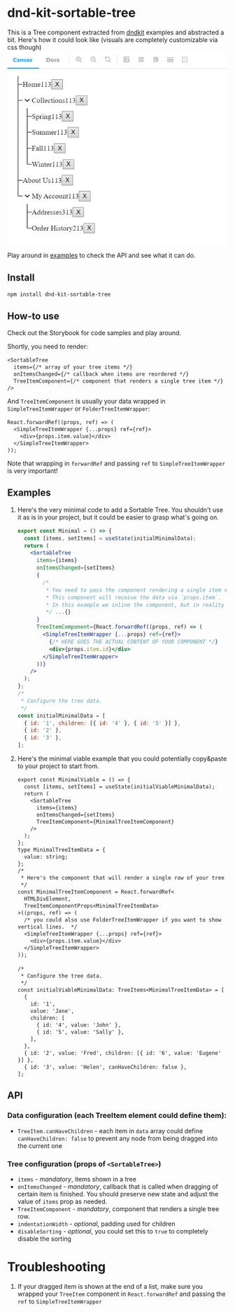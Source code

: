 # dnd-kit-sortable-tree

This is a Tree component extracted from [dndkit](https://github.com/clauderic/dnd-kit) examples and abstracted a bit.
Here's how it could look like (visuals are completely customizable via css though)
[![img.png](img.png)](https://shaddix.github.io/dnd-kit-sortable-tree)

Play around in [examples](https://shaddix.github.io/dnd-kit-sortable-tree) to check the API and see what it can do.

## Install

    npm install dnd-kit-sortable-tree

## How-to use

Check out the Storybook for code samples and play around.

Shortly, you need to render:

```tsx
<SortableTree
  items={/* array of your tree items */}
  onItemsChanged={/* callback when items are reordered */}
  TreeItemComponent={/* component that renders a single tree item */}
/>
```

And `TreeItemComponent` is usually your data wrapped in `SimpleTreeItemWrapper` or `FolderTreeItemWrapper`:

```tsx
React.forwardRef((props, ref) => (
  <SimpleTreeItemWrapper {...props} ref={ref}>
    <div>{props.item.value}</div>
  </SimpleTreeItemWrapper>
));
```

Note that wrapping in `forwardRef` and passing `ref` to `SimpleTreeItemWrapper` is very important!

## Examples

1. Here's the very minimal code to add a Sortable Tree. You shouldn't use it as is in your project, but it could be easier to grasp what's going on.
   ```jsx
   export const Minimal = () => {
     const [items, setItems] = useState(initialMinimalData);
     return (
       <SortableTree
         items={items}
         onItemsChanged={setItems}
         {
           /*
            * You need to pass the component rendering a single item via TreeItemComponent props.
            * This component will receive the data via `props.item`.
            * In this example we inline the component, but in reality you should extract it into a const.
            */ ...{}
         }
         TreeItemComponent={React.forwardRef((props, ref) => (
           <SimpleTreeItemWrapper {...props} ref={ref}>
             {/* HERE GOES THE ACTUAL CONTENT OF YOUR COMPONENT */}
             <div>{props.item.id}</div>
           </SimpleTreeItemWrapper>
         ))}
       />
     );
   };
   /*
    * Configure the tree data.
    */
   const initialMinimalData = [
     { id: '1', children: [{ id: '4' }, { id: '5' }] },
     { id: '2' },
     { id: '3' },
   ];
   ```
2. Here's the minimal viable example that you could potentially copy&paste to your project to start from.

   ```tsx
   export const MinimalViable = () => {
     const [items, setItems] = useState(initialViableMinimalData);
     return (
       <SortableTree
         items={items}
         onItemsChanged={setItems}
         TreeItemComponent={MinimalTreeItemComponent}
       />
     );
   };
   type MinimalTreeItemData = {
     value: string;
   };
   /*
    * Here's the component that will render a single row of your tree
    */
   const MinimalTreeItemComponent = React.forwardRef<
     HTMLDivElement,
     TreeItemComponentProps<MinimalTreeItemData>
   >((props, ref) => (
     /* you could also use FolderTreeItemWrapper if you want to show vertical lines.  */
     <SimpleTreeItemWrapper {...props} ref={ref}>
       <div>{props.item.value}</div>
     </SimpleTreeItemWrapper>
   ));

   /*
    * Configure the tree data.
    */
   const initialViableMinimalData: TreeItems<MinimalTreeItemData> = [
     {
       id: '1',
       value: 'Jane',
       children: [
         { id: '4', value: 'John' },
         { id: '5', value: 'Sally' },
       ],
     },
     { id: '2', value: 'Fred', children: [{ id: '6', value: 'Eugene' }] },
     { id: '3', value: 'Helen', canHaveChildren: false },
   ];
   ```

## API

### Data configuration (each TreeItem element could define them):

- `TreeItem.canHaveChildren` - each item in `data` array could define `canHaveChildren: false` to prevent any node from being dragged into the current one

### Tree configuration (props of `<SortableTree>`)

- `items` - _mandatory_, items shown in a tree
- `onItemsChanged` - _mandatory_, callback that is called when dragging of certain item is finished. You should preserve new state and adjust the value of `items` prop as needed.
- `TreeItemComponent` - _mandatory_, component that renders a single tree row.
- `indentationWidth` - _optional_, padding used for children
- `disableSorting` - _optional_, you could set this to `true` to completely disable the sorting

# Troubleshooting

1. If your dragged item is shown at the end of a list, make sure you wrapped your `TreeItem` component in `React.forwardRef` and passing the `ref` to `SimpleTreeItemWrapper`
